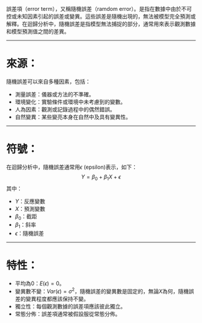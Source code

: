 誤差項（error term），又稱隨機誤差（ramdom error）。是指在數據中由於不可控或未知因素引起的誤差或變異。這些誤差是隨機出現的，無法被模型完全預測或解釋。在迴歸分析中，隨機誤差是指模型無法捕捉的部分，通常用來表示觀測數據和模型預測值之間的差異。
- - -
# 來源：
隨機誤差可以來自多種因素，包括：
- 測量誤差：儀器或方法的不準確。
- 環境變化：實驗條件或環境中未考慮到的變數。
- 人為因素：觀測或記錄過程中的偶然錯誤。
- 自然變異：某些變亮本身在自然中及具有變異性。
- - -
# 符號：
在迴歸分析中，隨機誤差通常用$\epsilon$ (epsilon)表示，如下：
$$
Y=\beta_0+\beta_1X+\epsilon
$$
其中：
- $Y$：反應變數
- $X$：預測變數
- $\beta_0$：截距
- $\beta_1$：斜率
- $\epsilon$：隨機誤差
- - -
# 特性：
- 平均為0：$E(\epsilon)=0$。
- 變異數不變：$Var(\epsilon)=\sigma^2$，隨機誤差的變異數是固定的，無論$X$為何，隨機誤差的變異程度都應該保持不變。
- 獨立性：每個觀測數據的誤差項應該彼此獨立。
- 常態分佈：誤差項通常被假設服從常態分佈。